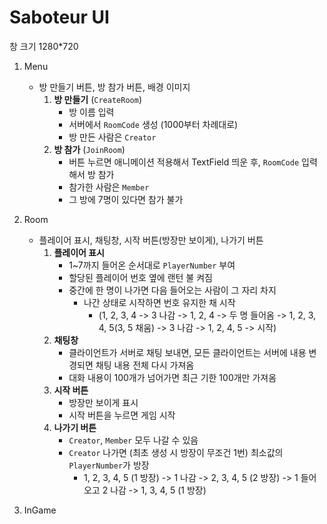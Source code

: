 # Saboteur UI

창 크기 1280*720

1. Menu
    - 방 만들기 버튼, 방 참가 버튼, 배경 이미지
        1) **방 만들기** (`CreateRoom`)
            - 방 이름 입력
            - 서버에서 `RoomCode` 생성 (1000부터 차례대로)
            - 방 만든 사람은 `Creator`
        2) **방 참가** (`JoinRoom`)
            - 버튼 누르면 애니메이션 적용해서 TextField 띄운 후,
            `RoomCode` 입력해서 방 참가
            - 참가한 사람은 `Member`
            - 그 방에 7명이 있다면 참가 불가
    
2. Room
    - 플레이어 표시, 채팅창, 시작 버튼(방장만 보이게), 나가기 버튼
        1) **플레이어 표시**
            - 1~7까지 들어온 순서대로 `PlayerNumber` 부여
            - 할당된 플레이어 번호 옆에 랜턴 불 켜짐
            - 중간에 한 명이 나가면 다음 들어오는 사람이 그 자리 차지
                - 나간 상태로 시작하면 번호 유지한 채 시작
                    - (1, 2, 3, 4 -> 3 나감 -> 1, 2, 4 -> 두 명 들어옴 -> 1, 2, 3, 4, 5(3, 5 채움) -> 3 나감 -> 1, 2, 4, 5 -> 시작)
        2) **채팅창**
            - 클라이언트가 서버로 채팅 보내면, 모든 클라이언트는 서버에 내용 변경되면 채팅 내용 전체 다시 가져옴
            - 대화 내용이 100개가 넘어가면 최근 기한 100개만 가져옴
        3) **시작 버튼**
            - 방장만 보이게 표시
            - 시작 버튼을 누르면 게임 시작
        4) **나가기 버튼**
            - `Creator`, `Member` 모두 나갈 수 있음
            - `Creator` 나가면 (최초 생성 시 방장이 무조건 1번) 최소값의 `PlayerNumber`가 방장
                - 1, 2, 3, 4, 5 (1 방장) -> 1 나감 -> 2, 3, 4, 5 (2 방장) -> 1 들어오고 2 나감 -> 1, 3, 4, 5 (1 방장)

3. InGame

